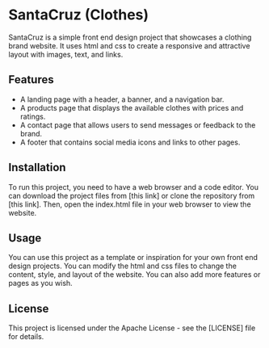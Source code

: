 # SantaCruz (Clothes)

SantaCruz is a simple front end design project that showcases a clothing brand website. It uses html and css to create a responsive and attractive layout with images, text, and links.

## Features

- A landing page with a header, a banner, and a navigation bar.
- A products page that displays the available clothes with prices and ratings.
- A contact page that allows users to send messages or feedback to the brand.
- A footer that contains social media icons and links to other pages.

## Installation

To run this project, you need to have a web browser and a code editor. You can download the project files from [this link] or clone the repository from [this link]. Then, open the index.html file in your web browser to view the website.

## Usage

You can use this project as a template or inspiration for your own front end design projects. You can modify the html and css files to change the content, style, and layout of the website. You can also add more features or pages as you wish.

## License

This project is licensed under the Apache License - see the [LICENSE] file for details.
